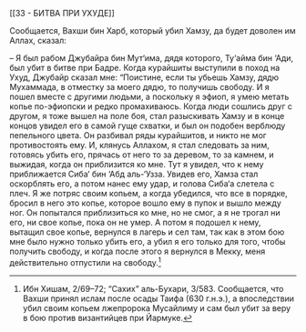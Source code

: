 [[33 - БИТВА ПРИ УХУДЕ]]

Сообщается, Вахши бин Харб, который убил Хамзу, да будет доволен им Аллах, сказал:

– Я был рабом Джубайра бин Мут‘има, дядя которого, Ту‘айма бин ‘Ади, был убит в битве при Бадре. Когда курайшиты выступили в поход на Ухуд, Джубайр сказал мне: “Поистине, если ты убьешь Хамзу, дядю Мухаммада, в отместку за моего дядю, то получишь свободу. И я пошел вместе с другими людьми, а поскольку я эфиоп, я умею метать копье по-эфиопски и редко промахиваюсь. Когда люди сошлись друг с другом, я тоже вышел на поле боя, стал разыскивать Хамзу и в конце концов увидел его в самой гуще схватки, и был он подобен верблюду пепельного цвета. Он разбивал ряды курайшитов, и никто не мог противостоять ему. И, клянусь Аллахом, я стал следовать за ним, готовясь убить его, прячась от него то за деревом, то за камнем, и выжидая, когда он приблизится ко мне. Тут я увидел, что к нему приближается Сиба‘ бин ‘Абд аль-‘Узза. Увидев его, Хамза стал оскорблять его, а потом нанес ему удар, и голова Сиба‘а слетела с плеч. Я же потряс своим копьем, а когда убедился, что все в порядке, бросил в него это копье, которое вошло ему в пупок и вышло между ног. Он попытался приблизиться ко мне, но не смог, а я не трогал ни его, ни свое копье, пока он не умер. А потом я подошел к нему, вытащил свое копье, вернулся в лагерь и сел там, так как в этом бою мне было нужно только убить его, а убил я его только для того, чтобы получить свободу, и когда после этого я вернулся в Мекку, меня действительно отпустили на свободу.[^1]

[^1]: Ибн Хишам, 2/69–72; “Сахих” аль-Бухари, 3/583. Сообщается, что Вахши принял ислам после осады Таифа (630 г.н.э.), а впоследствии убил своим копьем лжепророка Мусайлиму и сам был убит за веру в бою против византийцев при Йармуке.

